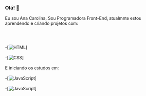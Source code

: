 ###  Olá! 🚀

Eu sou Ana Carolina, Sou Programadora Front-End, atualmnte estou aprendendo e criando projetos com:

<br>
<br>

 
-[![HTML](https://img.shields.io/badge/HTML5-E34F26?style=for-the-badge&logo=html5&logoColor=white)]
<br>
<br>
-[![CSS](https://img.shields.io/badge/CSS3-1572B6?style=for-the-badge&logo=css3&logoColor=white)]
 <br>
 <br>
 E iniciando os estudos em:
 <br>
 <br>
 -[![JavaScript](https://img.shields.io/badge/JavaScript-323330?style=for-the-badge&logo=javascript&logoColor=F7DF1E)]<br><br>-[![JavaScript](https://img.shields.io/badge/React-20232A?style=for-the-badge&logo=react&logoColor=61DAFB)]

 
